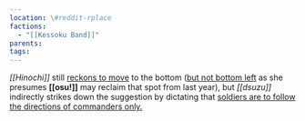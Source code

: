 ```yaml
---
location: \#reddit-rplace
factions:
  - "[[Kessoku Band]]"
parents: 
tags: 
---
```

*[[Hinochi]]* still [reckons to move](https://discord.com/channels/1093664259273130084/1131230952119615600/1131577363981942834) to the bottom ([but not bottom left](https://discord.com/channels/1093664259273130084/1131230952119615600/1131577409951514755) as she presumes **[[osu!]]** may reclaim that spot from last year), but *[[dsuzu]]* indirectly strikes down the suggestion by dictating that [soldiers are to follow the directions of commanders only.](https://discord.com/channels/1093664259273130084/1131230952119615600/1131577385758756886)

